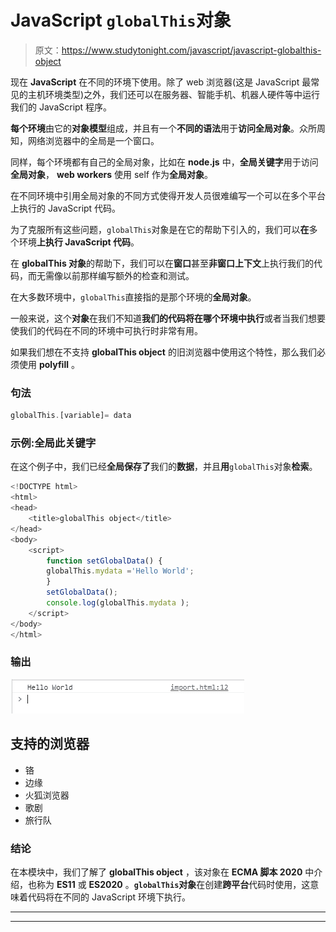 # JavaScript `globalThis`对象

> 原文：<https://www.studytonight.com/javascript/javascript-globalthis-object>

现在 **JavaScript** 在不同的环境下使用。除了 web 浏览器(这是 JavaScript 最常见的主机环境类型)之外，我们还可以在服务器、智能手机、机器人硬件等中运行我们的 JavaScript 程序。

**每个环境**由它的**对象模型**组成，并且有一个**不同的语法**用于**访问全局对象**。众所周知，网络浏览器中的全局是一个窗口。

同样，每个环境都有自己的全局对象，比如在 **node.js** 中，**全局关键字**用于访问**全局对象**， **web workers** 使用 self 作为**全局对象**。

在不同环境中引用全局对象的不同方式使得开发人员很难编写一个可以在多个平台上执行的 JavaScript 代码。

为了克服所有这些问题，`globalThis`对象是在它的帮助下引入的，我们可以**在**多个环境**上执行 JavaScript 代码**。

在 **globalThis 对象**的帮助下，我们可以在**窗口**甚至**非窗口上下文**上执行我们的代码，而无需像以前那样编写额外的检查和测试。

在大多数环境中，`globalThis`直接指的是那个环境的**全局对象**。

一般来说，这个**对象**在我们不知道**我们的代码将在哪个环境中执行**或者当我们想要使我们的代码在不同的环境中可执行时非常有用。

如果我们想在不支持 **globalThis object** 的旧浏览器中使用这个特性，那么我们必须使用 **polyfill** 。

### 句法

```js
globalThis.[variable]= data
```

### 示例:全局此关键字

在这个例子中，我们已经**全局保存了**我们的**数据**，并且**用**`globalThis`对象**检索**。

```js
<!DOCTYPE html>
<html>
<head>
	<title>globalThis object</title>
</head>
<body>
	<script>
		function setGlobalData() {
		globalThis.mydata ='Hello World';
		}
		setGlobalData();
		console.log(globalThis.mydata ); 
	</script>
</body>
</html>
```

### 输出

![output](img/fb5f936c6aa3c6081e785c080bf88413.png)

## 支持的浏览器

*   铬
*   边缘
*   火狐浏览器
*   歌剧
*   旅行队

### 结论

在本模块中，我们了解了 **globalThis object** ，该对象在 **ECMA 脚本 2020** 中介绍，也称为 **ES11** 或 **ES2020** 。**`globalThis`对象**在创建**跨平台**代码时使用，这意味着代码将在不同的 JavaScript 环境下执行。

* * *

* * *